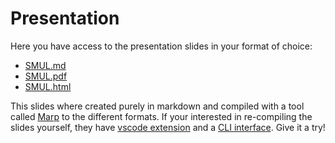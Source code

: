 # Presentation

Here you have access to the presentation slides in your format of choice:

- [SMUL.md](SMUL.md)
- [SMUL.pdf](SMUL.pdf)
- [SMUL.html](SMUL.html)

This slides where created purely in markdown and compiled with a tool called [Marp](https://marp.app) to the different formats. If your interested in re-compiling the slides yourself, they have [vscode extension](https://marketplace.visualstudio.com/items?itemName=marp-team.marp-vscode) and a [CLI interface](https://github.com/marp-team/marp-cli). Give it a try!
